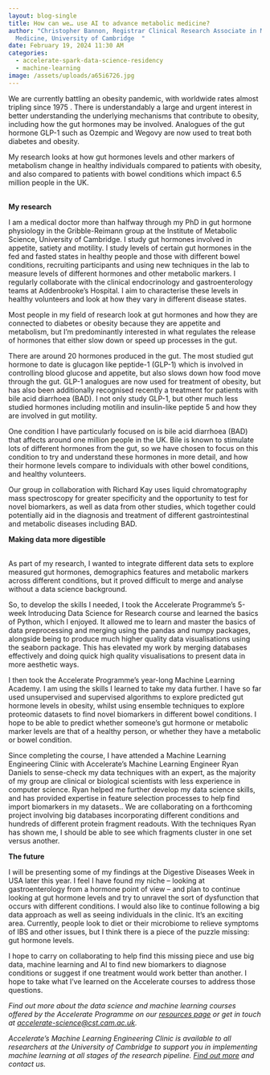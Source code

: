 ```yaml
---
layout: blog-single
title: How can we… use AI to advance metabolic medicine?
author: "Christopher Bannon, Registrar Clinical Research Associate in Metabolic
  Medicine, University of Cambridge  "
date: February 19, 2024 11:30 AM
categories:
  - accelerate-spark-data-science-residency
  - machine-learning
image: /assets/uploads/a65i6726.jpg
---
```

We are currently battling an obesity pandemic, with worldwide rates almost tripling since 1975  . There is understandably a large and urgent interest in better understanding the underlying mechanisms that contribute to obesity, including how the gut hormones may be involved. Analogues of the gut hormone GLP-1 such as Ozempic and Wegovy are now used to treat both diabetes and obesity. 

My research looks at how gut hormones levels and other markers of metabolism change in healthy individuals compared to patients with obesity, and also compared to patients with bowel conditions which impact 6.5 million people in the UK.

\
**My research** 

I am a medical doctor more than halfway through my PhD in gut hormone physiology in the Gribble-Reimann group at the Institute of Metabolic Science, University of Cambridge.  I study gut hormones involved in appetite, satiety and motility. I study levels of certain gut hormones in the fed and fasted states in healthy people and those with different bowel conditions, recruiting participants and using new techniques in the lab to measure levels of different hormones and other metabolic markers. I regularly collaborate with the clinical endocrinology and gastroenterology teams at Addenbrooke’s Hospital. I aim to characterise these levels in healthy volunteers and look at how they vary in different disease states. 

Most people in my field of research look at gut hormones and how they are connected to diabetes or obesity because they are appetite and metabolism, but I’m predominantly interested in what regulates the release of hormones that either slow down or speed up processes in the gut.

There are around 20 hormones produced in the gut.  The most studied gut hormone to date is glucagon like peptide-1 (GLP-1) which is involved in controlling blood glucose and appetite, but also slows down how food move through the gut.  GLP-1 analogues are now used for treatment of obesity, but has also been additionally recognised recently a treatment for patients with bile acid diarrhoea (BAD).  I not only study GLP-1, but other much less studied hormones including motilin and insulin-like peptide 5 and how they are involved in gut motility. 

One condition I have particularly focused on is bile acid diarrhoea (BAD) that affects around one million people  in the UK. Bile is known to stimulate lots of different hormones from the gut, so we have chosen to focus on this condition to try and understand these hormones in more detail, and how their hormone levels compare to individuals with other bowel conditions, and healthy volunteers.

Our group in collaboration with Richard Kay uses liquid chromatography mass spectroscopy for greater specificity and the opportunity to test for novel biomarkers, as well as data from other studies, which together could potentially aid in the diagnosis and treatment of different gastrointestinal and metabolic diseases including BAD.

**Making data more digestible**

\
As part of my research, I wanted to integrate different data sets to explore measured gut hormones, demographics features and metabolic markers across different conditions, but it proved difficult to merge and analyse without a data science background. 

So, to develop the skills I needed, I took the Accelerate Programme’s 5-week Introducing Data Science for Research course and learned the basics of Python, which I enjoyed. It allowed me to learn and master the basics of data preprocessing and merging using the pandas and numpy packages, alongside being to produce much higher quality data visualisations using the seaborn package.  This has elevated my work by merging databases effectively and doing quick high quality visualisations to present data in more aesthetic ways.

I then took the Accelerate Programme’s year-long Machine Learning Academy.  I am using the skills I learned to take my data further.  I have so far used unsupervised and supervised algorithms to explore   predicted gut hormone levels in obesity, whilst using ensemble techniques to explore proteomic datasets to find novel biomarkers in different bowel conditions. I hope to be able to predict whether someone’s gut hormone or metabolic marker levels are that of a healthy person, or whether they have a metabolic or bowel condition.

Since completing the course, I have attended a Machine Learning Engineering Clinic with Accelerate’s Machine Learning Engineer Ryan Daniels  to sense-check my data techniques with an expert, as the majority of my group are clinical or biological scientists with less experience in computer science. Ryan helped me further develop my data science skills, and has provided expertise in feature selection processes to help find import biomarkers in my datasets.. We are collaborating on a forthcoming project involving big databases incorporating different conditions and hundreds of different protein fragment readouts. With the techniques Ryan has shown me, I should be able to see which fragments cluster in one set versus another.

**The future**

I will be presenting some of my findings at the Digestive Diseases Week in USA later this year. I feel I have found my niche – looking at gastroenterology from a hormone point of view – and plan to continue looking at gut hormone levels and try to unravel the sort of dysfunction that occurs with different conditions. I would also like to continue following a big data approach as well as seeing individuals in the clinic. It’s an exciting area. Currently, people look to diet or their microbiome to relieve symptoms of IBS and other issues, but I think there is a piece of the puzzle missing: gut hormone levels. 

I hope to carry on collaborating to help find this missing piece and use big data, machine learning and AI to find new biomarkers to diagnose conditions or suggest if one treatment would work better than another. I hope to take what I’ve learned on the Accelerate courses to address those questions.

*Find out more about the data science and machine learning courses offered by the Accelerate Programme on our [resources page](https://acceleratescience.github.io/resources) or get in touch at accelerate-science@cst.cam.ac.uk.*

*Accelerate’s Machine Learning Engineering Clinic is available to all researchers at the University of Cambridge to support you in implementing machine learning at all stages of the research pipeline. [Find out more](https://acceleratescience.github.io/machine-learning-clinic) and contact us.*